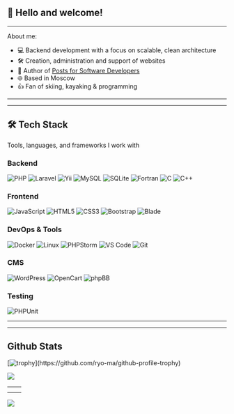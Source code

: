<!-- ## Hi there 👋 -->
<h2>👋 Hello and welcome!</h2>
<hr>
About me:
<p></p>
<ul>
  <li>💻 Backend development with a focus on scalable, clean architecture</li>
  <li>🛠️ Creation, administration and support of websites</li>
  <li>📝 Author of <a href="http://valsy.ru/category/blog/">Posts for Software Developers</a></li>
  <li>🌐 Based in Moscow</li>
  <li>👍 Fan of skiing, kayaking & programming</li>
</ul>
<!--<h2>🛠 Tech Stack</h2>
<quote>Tools, languages, and frameworks I work with</quote>
<p></p>
<h3>Backend</h3>
PHP (Laravel, Yii 2), MySQL, SQLite, phpMyAdmin, Fortran, C/C++
<h3>Frontend</h3>
JavaScript, HTML5, CSS3, Bootstrap, Blade, XML
<h3>DevOps & Environment, IDE</h3>
Docker, WSL, Docker compose, Linux, phpStorm, Visual Studio Code
<h3>CMS</h3>
Wordpress, OpenCart, phpBB
<h3>Tests</h3>
PHPUnit-->
<hr>
<hr>
<h2>🛠 Tech Stack</h2>
<quote>Tools, languages, and frameworks I work with</quote>

### Backend
![PHP](https://img.shields.io/badge/PHP-777BB4?style=for-the-badge&logo=php&logoColor=white)
![Laravel](https://img.shields.io/badge/Laravel-FF2D20?style=for-the-badge&logo=laravel&logoColor=white)
![Yii](https://img.shields.io/badge/Yii_2-007ACC?style=for-the-badge)
![MySQL](https://img.shields.io/badge/MySQL-4479A1?style=for-the-badge&logo=mysql&logoColor=white)
![SQLite](https://img.shields.io/badge/SQLite-003B57?style=for-the-badge&logo=sqlite&logoColor=white)
![Fortran](https://img.shields.io/badge/Fortran-734F96?style=for-the-badge)
![C](https://img.shields.io/badge/C-A8B9CC?style=for-the-badge&logo=c&logoColor=black)
![C++](https://img.shields.io/badge/C++-00599C?style=for-the-badge&logo=c%2B%2B&logoColor=white)

### Frontend
![JavaScript](https://img.shields.io/badge/JavaScript-F7DF1E?style=for-the-badge&logo=javascript&logoColor=black)
![HTML5](https://img.shields.io/badge/HTML5-E34F26?style=for-the-badge&logo=html5&logoColor=white)
![CSS3](https://img.shields.io/badge/CSS3-1572B6?style=for-the-badge&logo=css3&logoColor=white)
![Bootstrap](https://img.shields.io/badge/Bootstrap-7952B3?style=for-the-badge&logo=bootstrap&logoColor=white)
![Blade](https://img.shields.io/badge/Blade-FF2D20?style=for-the-badge&logo=laravel&logoColor=white)

### DevOps & Tools
![Docker](https://img.shields.io/badge/Docker-2496ED?style=for-the-badge&logo=docker&logoColor=white)
![Linux](https://img.shields.io/badge/Linux-FCC624?style=for-the-badge&logo=linux&logoColor=black)
![PHPStorm](https://img.shields.io/badge/PHPStorm-000000?style=for-the-badge&logo=phpstorm&logoColor=white)
![VS Code](https://img.shields.io/badge/VS_Code-007ACC?style=for-the-badge&logo=visual-studio-code&logoColor=white)
![Git](https://img.shields.io/badge/Git-F05032?style=for-the-badge&logo=git&logoColor=white)

### CMS
![WordPress](https://img.shields.io/badge/WordPress-21759B?style=for-the-badge&logo=wordpress&logoColor=white)
![OpenCart](https://img.shields.io/badge/OpenCart-34BC9B?style=for-the-badge)
![phpBB](https://img.shields.io/badge/phpBB-7898BB?style=for-the-badge)

### Testing
![PHPUnit](https://img.shields.io/badge/PHPUnit-366488?style=for-the-badge)

<hr>
<!--<table>
  <tr>
    <td><img src="https://skillicons.dev/icons?i=php" /><br>PHP</td>
    <td><img src="https://skillicons.dev/icons?i=laravel" /><br>Laravel  </td>
    <td><img src="https://skillicons.dev/icons?i=mysql" /><br>MySQL</td>
    <td><img src="https://skillicons.dev/icons?i=sqlite" /><br>SqLite</td>
  <td><code><img height="40" src="https://raw.githubusercontent.com/devicons/devicon/master/icons/c/c-original.svg" alt="C"/></code><br>C</td>
  <td><code><img height="40" src="https://raw.githubusercontent.com/devicons/devicon/master/icons/cplusplus/cplusplus-original.svg" alt="C++"/></code><br>C++</td>
  </tr>
</table>-->
<hr>

## Github Stats

[![trophy](https://github-profile-trophy.vercel.app/?username=Valsym&rank=-?)](https://github.com/ryo-ma/github-profile-trophy)

<!--[![Top Langs](https://github-readme-stats.vercel.app/api/top-langs/?username=Valsym&layout=compact)](https://github.com/Valsym/github-readme-stats)-->

![](http://github-profile-summary-cards.vercel.app/api/cards/profile-details?username=Valsym&theme=default)
<table>
  <tr>
    <td><img src="http://github-profile-summary-cards.vercel.app/api/cards/repos-per-language?username=Valsym&theme=default" alt=""></td>
    <td><img src="http://github-profile-summary-cards.vercel.app/api/cards/most-commit-language?username=Valsym&theme=default" alt=""></td>
  </tr>
  <tr>
    <td><img src="http://github-profile-summary-cards.vercel.app/api/cards/stats?username=Valsym&theme=default" alt=""></td>
    <td><img src="http://github-profile-summary-cards.vercel.app/api/cards/productive-time?username=Valsym&theme=default&utcOffset=8" alt=""></td>
  </tr>
</table>

![](https://komarev.com/ghpvc/?username=Valsym)
  
<!--

**Valsym/Valsym** is a ✨ _special_ ✨ repository because its `README.md` (this file) appears on your GitHub profile.

Here are some ideas to get you started:

- 🔭 I’m currently working on ...
- 🌱 I’m currently learning ...
- 👯 I’m looking to collaborate on ...
- 🤔 I’m looking for help with ...
- 💬 Ask me about ...
- 📫 How to reach me: ...
- 😄 Pronouns: ...
- ⚡ Fun fact: ...
-->

